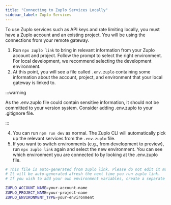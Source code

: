 ```yaml
---
title: "Connecting to Zuplo Services Locally"
sidebar_label: Zuplo Services
---
```


To use Zuplo services such as API keys and rate limiting locally, you must have
a Zuplo account and an existing project. You will be using the connections from
your remote gateway.

1. Run `npx zuplo link` to bring in relevant information from your Zuplo account
   and project. Follow the prompt to select the right environment. For local
   development, we recommend selecting the development environment.
2. At this point, you will see a file called `.env.zuplo` containing some
   information about the account, project, and environment that your local
   gateway is linked to.

:::warning

As the .env.zuplo file could contain sensitive information, it should not be
committed to your version system. Consider adding .env.zuplo to your .gitignore
file.

:::

4. You can run `npm run dev` as normal. The Zuplo CLI will automatically pick up
   the relevant services from the `.env.zuplo` file.
5. If you want to switch environments (e.g., from development to preview), run
   `npx zuplo link` again and select the new environment. You can see which
   environment you are connected to by looking at the .env.zuplo file.

```bash title="Contents of .env.zuplo "
# This file is auto-generated from zuplo link. Please do not edit it manually.
# It will be auto-generated afresh the next time you run zuplo link.
# If you wish to add your own environment variables, create a separate .env file.

ZUPLO_ACCOUNT_NAME=your-account-name
ZUPLO_PROJECT_NAME=your-project-name
ZUPLO_ENVIRONMENT_TYPE=your-environment

```
